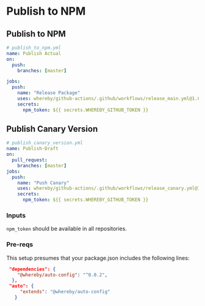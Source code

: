 # Publish to NPM

## Publish to NPM

```yml
# publish_to_npm.yml
name: Publish Actual
on:
  push:
    branches: [master]

jobs:
  push:
    name: "Release Package"
    uses: whereby/github-actions/.github/workflows/release_main.yml@1.0.0
    secrets:
      npm_token: ${{ secrets.WHEREBY_GITHUB_TOKEN }}
```

## Publish Canary Version

```yml
# publish_canary_version.yml
name: Publish-Draft
on:
  pull_request:
    branches: [master]
jobs:
  push:
    name: "Push Canary"
    uses: whereby/github-actions/.github/workflows/release_canary.yml@1.0.0
    secrets:
      npm_token: ${{ secrets.WHEREBY_GITHUB_TOKEN }}
```

### Inputs

`npm_token` should be available in all repositories.

### Pre-reqs

This setup presumes that your package.json includes the following lines:

```json
 "dependencies": {
    "@whereby/auto-config": "^0.0.2",
  },
 "auto": {
     "extends": "@whereby/auto-config"
   }
```
